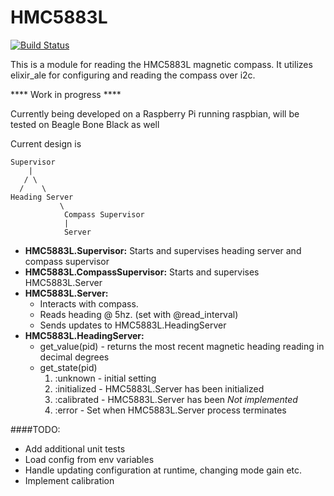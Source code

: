 HMC5883L
========
[![Build Status](https://travis-ci.org/TattdCodeMonkey/hmc5883l.png?branch=master)](https://travis-ci.org/TattdCodeMonkey/hmc5883l)

This is a module for reading the HMC5883L magnetic compass. It utilizes elixir_ale for configuring and reading the compass over i2c.

**** Work in progress ****

Currently being developed on a Raspberry Pi running raspbian, will be tested on Beagle Bone Black as well

Current design is 

	Supervisor
	    |
	   / \
	  /    \
	Heading Server 
    		   \
		        Compass Supervisor
    		    |
		        Server 


- **HMC5883L.Supervisor:** Starts and supervises heading server and compass supervisor
- **HMC5883L.CompassSupervisor:** Starts and supervises HMC5883L.Server
- **HMC5883L.Server:** 
	- Interacts with compass. 
	- Reads heading @ 5hz. (set with @read_interval) 
	- Sends updates to HMC5883L.HeadingServer
- **HMC5883L.HeadingServer:**
	- get_value(pid) - returns the most recent magnetic heading reading in decimal degrees	 	
	- get_state(pid)
		1. :unknown 	 - initial setting
		2. :initialized  - HMC5883L.Server has been initialized
		3. :calibrated	- HMC5883L.Server has been *Not implemented*
		4. :error		- Set when HMC5883L.Server process terminates
	
####TODO:
- Add additional unit tests
- Load config from env variables
- Handle updating configuration at runtime, changing mode gain etc.
- Implement calibration
